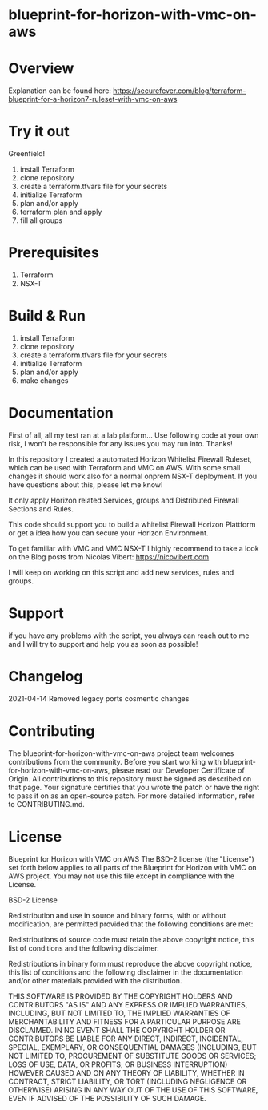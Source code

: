 # blueprint-for-horizon-with-vmc-on-aws

# Overview

Explanation can be found here: https://securefever.com/blog/terraform-blueprint-for-a-horizon7-ruleset-with-vmc-on-aws

# Try it out
Greenfield!
 1. install Terraform
 2. clone repository
 3. create a terraform.tfvars file for your secrets
 4. initialize Terraform
 5. plan and/or apply
 6. terraform plan and apply
 7. fill all groups


# Prerequisites

1. Terraform
2. NSX-T

# Build & Run

1. install Terraform
2. clone repository
3. create a terraform.tfvars file for your secrets
4. initialize Terraform
5. plan and/or apply
6. make changes

# Documentation

First of all, all my test ran at a lab platform… Use following code at your own risk, I won't be responsible for any issues you may run into. Thanks!

In this repository I created a automated Horizon Whitelist Firewall Ruleset, which can be used with
Terraform and VMC on AWS.
With some small changes it should work also for a normal onprem NSX-T deployment. If you have questions about this, please let me know!

It only apply Horizon related Services, groups and Distributed Firewall Sections and Rules.

This code should support you to build a whitelist Firewall Horizon Plattform or get a idea how you can secure your Horizon Environment.

To get familiar with VMC and VMC NSX-T I highly recommend to take a look on the Blog posts from Nicolas Vibert:
https://nicovibert.com

I will keep on working on this script and add new services, rules and groups.

# Support

if you have any problems with the script, you always can reach out to me and I will try to support and help you as soon as possible!

# Changelog

2021-04-14
Removed legacy ports
cosmentic changes


# Contributing
The blueprint-for-horizon-with-vmc-on-aws project team welcomes contributions from the community. Before you start working with blueprint-for-horizon-with-vmc-on-aws, please read our Developer Certificate of Origin. All contributions to this repository must be signed as described on that page. Your signature certifies that you wrote the patch or have the right to pass it on as an open-source patch. For more detailed information, refer to CONTRIBUTING.md.

# License

Blueprint for Horizon with VMC on AWS
The BSD-2 license (the "License") set forth below applies to all parts of the Blueprint for Horizon with VMC on AWS project. You may not use this file except in compliance with the License.

BSD-2 License

Redistribution and use in source and binary forms, with or without modification, are permitted provided that the following conditions are met:

Redistributions of source code must retain the above copyright notice, this list of conditions and the following disclaimer.

Redistributions in binary form must reproduce the above copyright notice, this list of conditions and the following disclaimer in the documentation and/or other materials provided with the distribution.

THIS SOFTWARE IS PROVIDED BY THE COPYRIGHT HOLDERS AND CONTRIBUTORS "AS IS" AND ANY EXPRESS OR IMPLIED WARRANTIES, INCLUDING, BUT NOT LIMITED TO, THE IMPLIED WARRANTIES OF MERCHANTABILITY AND FITNESS FOR A PARTICULAR PURPOSE ARE DISCLAIMED. IN NO EVENT SHALL THE COPYRIGHT HOLDER OR CONTRIBUTORS BE LIABLE FOR ANY DIRECT, INDIRECT, INCIDENTAL, SPECIAL, EXEMPLARY, OR CONSEQUENTIAL DAMAGES (INCLUDING, BUT NOT LIMITED TO, PROCUREMENT OF SUBSTITUTE GOODS OR SERVICES; LOSS OF USE, DATA, OR PROFITS; OR BUSINESS INTERRUPTION) HOWEVER CAUSED AND ON ANY THEORY OF LIABILITY, WHETHER IN CONTRACT, STRICT LIABILITY, OR TORT (INCLUDING NEGLIGENCE OR OTHERWISE) ARISING IN ANY WAY OUT OF THE USE OF THIS SOFTWARE, EVEN IF ADVISED OF THE POSSIBILITY OF SUCH DAMAGE.
